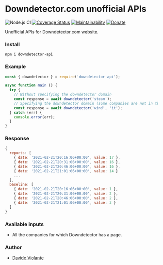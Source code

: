 # Downdetector.com unofficial APIs
![Node.js CI](https://github.com/DavideViolante/downdetector-api/workflows/Node.js%20CI/badge.svg) [![Coverage Status](https://coveralls.io/repos/github/DavideViolante/downdetector-api/badge.svg?branch=master)](https://coveralls.io/github/DavideViolante/downdetector-api?branch=master)  [![Maintainability](https://api.codeclimate.com/v1/badges/ce48adbd97ff85557918/maintainability)](https://codeclimate.com/github/DavideViolante/downdetector-api/maintainability) [![Donate](https://img.shields.io/badge/paypal-donate-179BD7.svg)](https://www.paypal.me/dviolante)

Unofficial APIs for Downdetector.com website.

### Install
`npm i downdetector-api`

### Example
```js
const { downdetector } = require('downdetector-api');

async function main () {
  try {
    // Without specifying the downdetector domain
    const response = await downdetector('steam');
    // Specifying the downdetector domain (some companies are not in the .com domain)
    const response = await downdetector('wind', 'it');
  } catch (err) {
    console.error(err);
  }
}
```

### Response
```js
{
  reports: [
    { date: '2021-02-21T20:16:06+00:00', value: 17 },
    { date: '2021-02-21T20:31:06+00:00', value: 16 },
    { date: '2021-02-21T20:46:06+00:00', value: 16 },
    { date: '2021-02-21T21:01:06+00:00', value: 14 }
    ...
  ],
  baseline: [
    { date: '2021-02-21T20:16:06+00:00', value: 1 },
    { date: '2021-02-21T20:31:06+00:00', value: 2 },
    { date: '2021-02-21T20:46:06+00:00', value: 2 },
    { date: '2021-02-21T21:01:06+00:00', value: 3 }
  ]
}
```

### Available inputs
- All the companies for which Downdetector has a page. 

### Author
- [Davide Violante](https://github.com/DavideViolante/)

